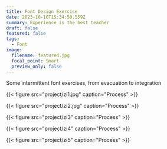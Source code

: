 ```yaml
---
title: Font Design Exercise
date: 2023-10-16T15:34:50.559Z
summary: Experience is the best teacher
draft: false
featured: false
tags:
  - Font
image:
  filename: featured.jpg
  focal_point: Smart
  preview_only: false
---
```

Some intermittent font exercises, from evacuation to integration

{{< figure src="project/zi1.jpg" caption="Process" >}}

{{< figure src="project/zi2.jpg" caption="Process" >}}

{{< figure src="project/zi3" caption="Process" >}}

{{< figure src="project/zi4" caption="Process" >}}

{{< figure src="project/zi5" caption="Process" >}}